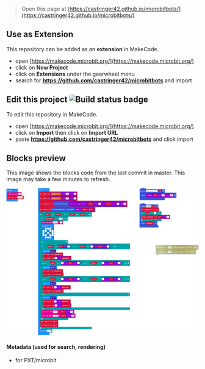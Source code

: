 
> Open this page at [https://castringer42.github.io/microbitbots/](https://castringer42.github.io/microbitbots/)

## Use as Extension

This repository can be added as an **extension** in MakeCode.

* open [https://makecode.microbit.org/](https://makecode.microbit.org/)
* click on **New Project**
* click on **Extensions** under the gearwheel menu
* search for **https://github.com/castringer42/microbitbots** and import

## Edit this project ![Build status badge](https://github.com/castringer42/microbitbots/workflows/MakeCode/badge.svg)

To edit this repository in MakeCode.

* open [https://makecode.microbit.org/](https://makecode.microbit.org/)
* click on **Import** then click on **Import URL**
* paste **https://github.com/castringer42/microbitbots** and click import

## Blocks preview

This image shows the blocks code from the last commit in master.
This image may take a few minutes to refresh.

![A rendered view of the blocks](https://github.com/castringer42/microbitbots/raw/master/.github/makecode/blocks.png)

#### Metadata (used for search, rendering)

* for PXT/microbit
<script src="https://makecode.com/gh-pages-embed.js"></script><script>makeCodeRender("{{ site.makecode.home_url }}", "{{ site.github.owner_name }}/{{ site.github.repository_name }}");</script>
